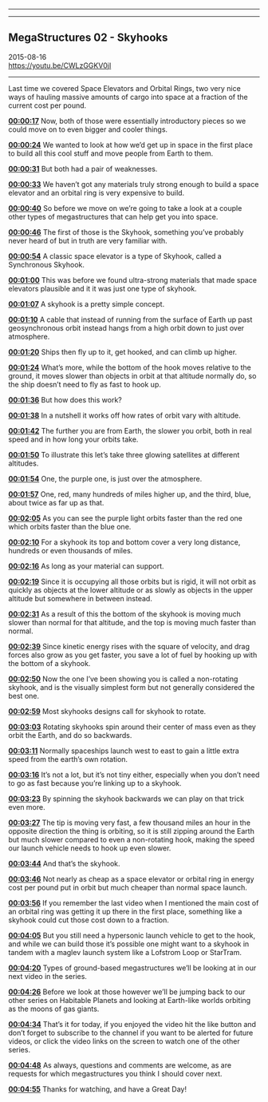 
---


---

MegaStructures 02 -  Skyhooks
---
  
2015-08-16  
https://youtu.be/CWLzGGKV0jI  

---

Last time we covered Space Elevators and Orbital Rings, two very nice ways of hauling massive amounts of cargo into space at a fraction of the current cost per pound. 

**[00:00:17](https://youtube.com/watch?v=CWLzGGKV0jI&t=00h00m17s)**  Now, both of those were essentially introductory pieces so we could move on to even bigger and cooler things. 

**[00:00:24](https://youtube.com/watch?v=CWLzGGKV0jI&t=00h00m24s)**  We wanted to look at how we’d get up in space in the first place to build all this cool stuff and move people from Earth to them. 

**[00:00:31](https://youtube.com/watch?v=CWLzGGKV0jI&t=00h00m31s)**  But both had a pair of weaknesses. 

**[00:00:33](https://youtube.com/watch?v=CWLzGGKV0jI&t=00h00m33s)**  We haven’t got any materials truly strong enough to build a space elevator and an orbital ring is very expensive to build. 

**[00:00:40](https://youtube.com/watch?v=CWLzGGKV0jI&t=00h00m40s)**  So before we move on we’re going to take a look at a couple other types of megastructures that can help get you into space. 

**[00:00:46](https://youtube.com/watch?v=CWLzGGKV0jI&t=00h00m46s)**  The first of those is the Skyhook, something you’ve probably never heard of but in truth are very familiar with. 

**[00:00:54](https://youtube.com/watch?v=CWLzGGKV0jI&t=00h00m54s)**  A classic space elevator is a type of Skyhook, called a Synchronous Skyhook. 

**[00:01:00](https://youtube.com/watch?v=CWLzGGKV0jI&t=00h01m00s)**  This was before we found ultra-strong materials that made space elevators plausible and it it was just one type of skyhook. 

**[00:01:07](https://youtube.com/watch?v=CWLzGGKV0jI&t=00h01m07s)**  A skyhook is a pretty simple concept. 

**[00:01:10](https://youtube.com/watch?v=CWLzGGKV0jI&t=00h01m10s)**  A cable that instead of running from the surface of Earth up past geosynchronous orbit instead hangs from a high orbit down to just over atmosphere. 

**[00:01:20](https://youtube.com/watch?v=CWLzGGKV0jI&t=00h01m20s)**  Ships then fly up to it, get hooked, and can climb up higher. 

**[00:01:24](https://youtube.com/watch?v=CWLzGGKV0jI&t=00h01m24s)**  What’s more, while the bottom of the hook moves relative to the ground, it moves slower than objects in orbit at that altitude normally do, so the ship doesn’t need to fly as fast to hook up. 

**[00:01:36](https://youtube.com/watch?v=CWLzGGKV0jI&t=00h01m36s)**  But how does this work? 

**[00:01:38](https://youtube.com/watch?v=CWLzGGKV0jI&t=00h01m38s)**  In a nutshell it works off how rates of orbit vary with altitude. 

**[00:01:42](https://youtube.com/watch?v=CWLzGGKV0jI&t=00h01m42s)**  The further you are from Earth, the slower you orbit, both in real speed and in how long your orbits take. 

**[00:01:50](https://youtube.com/watch?v=CWLzGGKV0jI&t=00h01m50s)**  To illustrate this let’s take three glowing satellites at different altitudes. 

**[00:01:54](https://youtube.com/watch?v=CWLzGGKV0jI&t=00h01m54s)**  One, the purple one, is just over the atmosphere. 

**[00:01:57](https://youtube.com/watch?v=CWLzGGKV0jI&t=00h01m57s)**  One, red, many hundreds of miles higher up, and the third, blue, about twice as far up as that. 

**[00:02:05](https://youtube.com/watch?v=CWLzGGKV0jI&t=00h02m05s)**  As you can see the purple light orbits faster than the red one which orbits faster than the blue one. 

**[00:02:10](https://youtube.com/watch?v=CWLzGGKV0jI&t=00h02m10s)**  For a skyhook its top and bottom cover a very long distance, hundreds or even thousands of miles. 

**[00:02:16](https://youtube.com/watch?v=CWLzGGKV0jI&t=00h02m16s)**  As long as your material can support. 

**[00:02:19](https://youtube.com/watch?v=CWLzGGKV0jI&t=00h02m19s)**  Since it is occupying all those orbits but is rigid, it will not orbit as quickly as objects at the lower altitude or as slowly as objects in the upper altitude but somewhere in between instead. 

**[00:02:31](https://youtube.com/watch?v=CWLzGGKV0jI&t=00h02m31s)**  As a result of this the bottom of the skyhook is moving much slower than normal for that altitude, and the top is moving much faster than normal. 

**[00:02:39](https://youtube.com/watch?v=CWLzGGKV0jI&t=00h02m39s)**  Since kinetic energy rises with the square of velocity, and drag forces also grow as you get faster, you save a lot of fuel by hooking up with the bottom of a skyhook. 

**[00:02:50](https://youtube.com/watch?v=CWLzGGKV0jI&t=00h02m50s)**  Now the one I’ve been showing you is called a non-rotating skyhook, and is the visually simplest form but not generally considered the best one. 

**[00:02:59](https://youtube.com/watch?v=CWLzGGKV0jI&t=00h02m59s)**  Most skyhooks designs call for skyhook to rotate. 

**[00:03:03](https://youtube.com/watch?v=CWLzGGKV0jI&t=00h03m03s)**  Rotating skyhooks spin around their center of mass even as they orbit the Earth, and do so backwards. 

**[00:03:11](https://youtube.com/watch?v=CWLzGGKV0jI&t=00h03m11s)**  Normally spaceships launch west to east to gain a little extra speed from the earth’s own rotation. 

**[00:03:16](https://youtube.com/watch?v=CWLzGGKV0jI&t=00h03m16s)**  It’s not a lot, but it’s not tiny either, especially when you don’t need to go as fast because you’re linking up to a skyhook. 

**[00:03:23](https://youtube.com/watch?v=CWLzGGKV0jI&t=00h03m23s)**  By spinning the skyhook backwards we can play on that trick even more. 

**[00:03:27](https://youtube.com/watch?v=CWLzGGKV0jI&t=00h03m27s)**  The tip is moving very fast, a few thousand miles an hour in the opposite direction the thing is orbiting, so it is still zipping around the Earth but much slower compared to even a non-rotating hook, making the speed our launch vehicle needs to hook up even slower. 

**[00:03:44](https://youtube.com/watch?v=CWLzGGKV0jI&t=00h03m44s)**  And that’s the skyhook. 

**[00:03:46](https://youtube.com/watch?v=CWLzGGKV0jI&t=00h03m46s)**  Not nearly as cheap as a space elevator or orbital ring in energy cost per pound put in orbit but much cheaper than normal space launch. 

**[00:03:56](https://youtube.com/watch?v=CWLzGGKV0jI&t=00h03m56s)**  If you remember the last video when I mentioned the main cost of an orbital ring was getting it up there in the first place, something like a skyhook could cut those cost down to a fraction. 

**[00:04:05](https://youtube.com/watch?v=CWLzGGKV0jI&t=00h04m05s)**  But you still need a hypersonic launch vehicle to get to the hook, and while we can build those it’s possible one might want to a skyhook in tandem with a maglev launch system like a Lofstrom Loop or StarTram. 

**[00:04:20](https://youtube.com/watch?v=CWLzGGKV0jI&t=00h04m20s)**  Types of ground-based megastructures we’ll be looking at in our next video in the series. 

**[00:04:26](https://youtube.com/watch?v=CWLzGGKV0jI&t=00h04m26s)**  Before we look at those however we’ll be jumping back to our other series on Habitable Planets and looking at Earth-like worlds orbiting as the moons of gas giants. 

**[00:04:34](https://youtube.com/watch?v=CWLzGGKV0jI&t=00h04m34s)**  That’s it for today, if you enjoyed the video hit the like button and don’t forget to subscribe to the channel if you want to be alerted for future videos, or click the video links on the screen to watch one of the other series. 

**[00:04:48](https://youtube.com/watch?v=CWLzGGKV0jI&t=00h04m48s)**  As always, questions and comments are welcome, as are requests for which megastructures you think I should cover next. 

**[00:04:55](https://youtube.com/watch?v=CWLzGGKV0jI&t=00h04m55s)**  Thanks for watching, and have a Great Day! 





